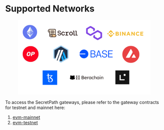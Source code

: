 # Supported Networks

<figure><img src="../../../.gitbook/assets/secret network partners.png" alt=""><figcaption></figcaption></figure>

To access the SecretPath gateways, please refer to the gateway contracts for testnet and mainnet here:

1. [evm-mainnet](evm-mainnet/ "mention")
2. [evm-testnet](evm-testnet/ "mention")

